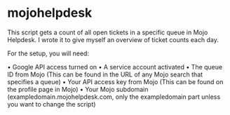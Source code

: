 # mojohelpdesk
This script gets a count of all open tickets in a specific queue in Mojo Helpdesk. I wrote it to give myself an overview of ticket counts each day.

For the setup, you will need:

• Google API access turned on
• A service account activated
• The queue ID from Mojo (This can be found in the URL of any Mojo search that specifies a queue)
• Your API access key from Mojo (This can be found on the profile page in Mojo)
• Your Mojo subdomain (exampledomain.mojohelpdesk.com, only the exampledomain part unless you want to change the script)
